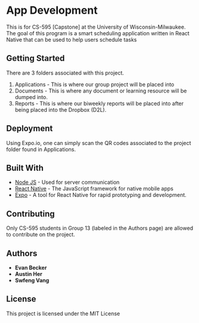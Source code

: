 # App Development

This is for CS-595 [Capstone] at the University of Wisconsin-Milwaukee. The goal of this program is a smart scheduling application written in React Native that can be used to help users schedule tasks

## Getting Started

There are 3 folders associated with this project.
1. Applications - This is where our group project will be placed into
2. Documents - This is where any document or learning resource will be dumped into.
3. Reports - This is where our biweekly reports will be placed into after being placed into the Dropbox (D2L).

## Deployment

Using Expo.io, one can simply scan the QR codes associated to the project folder found in Applications. 

## Built With

* [Node JS](https://nodejs.org/en/) - Used for server communication
* [React Native](https://facebook.github.io/react-native/) - The JavaScript framework for native mobile apps
* [Expo](https://expo.io/) - A tool for React Native for rapid prototyping and development. 

## Contributing

Only CS-595 students in Group 13 (labeled in the Authors page) are allowed to contribute on the project.

## Authors

* **Evan Becker**
* **Austin Her**
* **Swfeng Vang**

## License

This project is licensed under the MIT License
